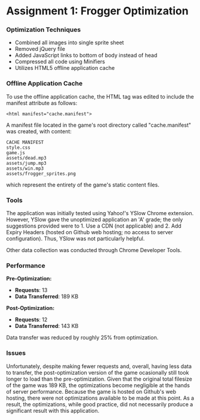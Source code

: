 # Assignment 1: Frogger Optimization

### Optimization Techniques

- Combined all images into single sprite sheet
- Removed jQuery file
- Added JavaScript links to bottom of body instead of head
- Compressed all code using Minifiers 
- Utilizes HTML5 offline application cache

### Offline Application Cache

To use the offline application cache, the HTML tag was edited to include the manifest attribute as follows: 

	<html manifest="cache.manifest">
	
A manifest file located in the game's root directory called "cache.manifest" was created, with content:

	CACHE MANIFEST
	style.css
	game.js
	assets/dead.mp3
	assets/jump.mp3
	assets/win.mp3
	assets/frogger_sprites.png
	
which represent the entirety of the game's static content files.

### Tools

The application was initially tested using Yahoo!'s YSlow Chrome extension. However, YSlow gave the unoptimized application an 'A' grade; the only suggestions provided were to 1. Use a CDN (not applicable) and 2. Add Expiry Headers (hosted on Github web hosting; no access to server configuration). Thus, YSlow was not particularly helpful.

Other data collection was conducted through Chrome Developer Tools.

### Performance
**Pre-Optimization:**

- **Requests**: 13
- **Data Transferred**: 189 KB

**Post-Optimization:**

- **Requests**: 12
- **Data Transferred**: 143 KB

Data transfer was reduced by roughly 25% from optimization.

### Issues

Unfortunately, despite making fewer requests and, overall, having less data to transfer, the post-optimization version of the game ocasionally still took longer to load than the pre-optimization. Given that the original total filesize of the game was 189 KB, the optimizations become negligible at the hands of server performance. Because the game is hosted on Github's web hosting, there were not optimizations available to be made at this point. As a result, the optimizations, while good practice, did not necessarily produce a significant result with this application.
